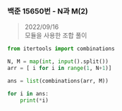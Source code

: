 ### 백준 15650번 - N과 M(2)

> 2022/09/16 <br>
> 모듈을 사용한 조합 풀이

```python
from itertools import combinations

N, M = map(int, input().split())
arr = [ i for i in range(1, N+1)]

ans = list(combinations(arr, M))

for i in ans:
    print(*i)
```
